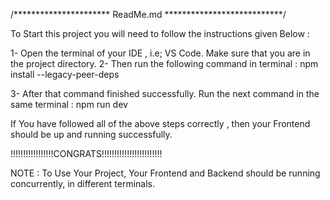 /********************** ReadMe.md ***************************/

To Start this project you will need to follow the instructions given Below : 

1- Open the terminal of your IDE , i.e; VS Code. Make sure that you are in the project directory. 
2- Then run the following command in terminal : npm install --legacy-peer-deps

3- After that command finished successfully. Run the next command in the same terminal : npm run dev

If You have followed all of the above steps correctly , then your Frontend should be up and running successfully.

!!!!!!!!!!!!!!!!!CONGRATS!!!!!!!!!!!!!!!!!!!!!!!!

NOTE : To Use Your Project, Your Frontend and Backend should be running concurrently, in different terminals.